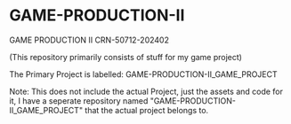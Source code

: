 # GAME-PRODUCTION-II
GAME PRODUCTION II CRN-50712-202402

(This repository primarily consists of stuff for my game project)

The Primary Project is labelled:
GAME-PRODUCTION-II_GAME_PROJECT

Note: This does not include the actual Project, just the assets and code for it, I have a seperate repository named "GAME-PRODUCTION-II_GAME_PROJECT" that the actual project belongs to.
